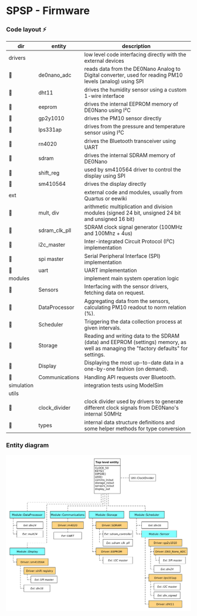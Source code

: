 # SPSP - Firmware

### Code layout :zap:

dir | entity | description
--- | --- | ---
drivers | | low level code interfacing directly with the external devices
:small_blue_diamond: | de0nano_adc | reads data from the DE0Nano Analog to Digital converter, used for reading PM10 levels (analog) using SPI
:small_blue_diamond: | dht11 | drives the humidity sensor using a custom 1-wire interface
:small_blue_diamond: | eeprom | drives the internal EEPROM memory of DE0Nano using I²C
:small_blue_diamond: | gp2y1010 | drives the PM10 sensor directly
:small_blue_diamond: | lps331ap | drives from the pressure and temperature sensor using I²C
:small_blue_diamond: | rn4020 | drives the Bluetooth transceiver using UART
:small_blue_diamond: | sdram | drives the internal SDRAM memory of DE0Nano
:small_blue_diamond: | shift_reg | used by sm410564 driver to control the display using SPI
:small_blue_diamond: | sm410564 | drives the display directly
ext | | external code and modules, usually from Quartus or eewiki
:small_blue_diamond: | mult, div | arithmetic multiplication and division modules (signed 24 bit, unsigned 24 bit and unsigned 16 bit)
:small_blue_diamond: | sdram_clk_pll | SDRAM clock signal generator (100MHz and 100Mhz + 4us)
:small_blue_diamond: | i2c_master | Inter-integrated Circuit Protocol (I²C) implementation
:small_blue_diamond: | spi master | Serial Peripheral Interface (SPI) implementation
:small_blue_diamond: | uart | UART implementation
modules | | implement main system operation logic
:small_blue_diamond: | Sensors | Interfacing with the sensor drivers, fetching data on request.
:small_blue_diamond: | DataProcessor | Aggregating data from the sensors, calculating PM10 readout to norm relation (%).
:small_blue_diamond: | Scheduler | Triggering the data collection process at given intervals.
:small_blue_diamond: | Storage | Reading and writing data to the SDRAM (data) and EEPROM (settings) memory, as well as managing the "factory defaults" for settings.
:small_blue_diamond: | Display | Displaying the most up-to-date data in a one-by-one fashion (on demand).
:small_blue_diamond: | Communications | Handling API requests over Bluetooth.
simulation | | integration tests using ModelSim
utils | |
:small_blue_diamond: | clock_divider | clock divider used by drivers to generate different clock signals from DE0Nano's internal 50MHz
:small_blue_diamond: | types | internal data structure definitions and some helper methods for type conversion

### Entity diagram

![entity diagram](../../img/VHDL-entity-layout.png)
